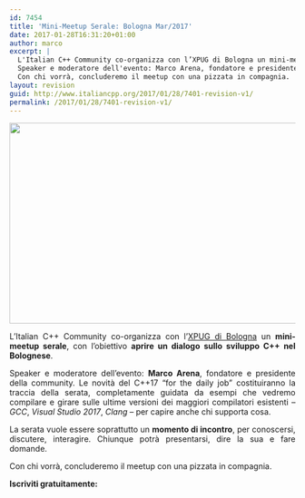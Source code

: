 ```yaml
---
id: 7454
title: 'Mini-Meetup Serale: Bologna Mar/2017'
date: 2017-01-28T16:31:20+01:00
author: marco
excerpt: |
  L'Italian C++ Community co-organizza con l’XPUG di Bologna un mini-meetup, con l'obiettivo aprire un dialogo sullo sviluppo C++ nel Bolognese.
  Speaker e moderatore dell'evento: Marco Arena, fondatore e presidente della community. Le novità del C++17 “for the daily job” costituiranno la traccia della serata, completamente guidata da esempi che vedremo compilare e girare sulle ultime versioni dei maggiori compilatori esistenti - GCC, Visual Studio 2017, Clang – per capire anche chi supporta cosa. La serata vuole essere soprattutto un momento di incontro, per conoscersi, discutere, interagire. Chiunque potrà presentarsi, dire la sua e fare domande.
  Con chi vorrà, concluderemo il meetup con una pizzata in compagnia.
layout: revision
guid: http://www.italiancpp.org/2017/01/28/7401-revision-v1/
permalink: /2017/01/28/7401-revision-v1/
---
```

[<img loading="lazy" class="aligncenter wp-image-7406 size-full" src="http://www.italiancpp.org/wp-content/uploads/2017/01/meetup-bologna-2017.jpg" width="834" height="354" srcset="http://192.168.64.2/wordpress/wp-content/uploads/2017/01/meetup-bologna-2017.jpg 834w, http://192.168.64.2/wordpress/wp-content/uploads/2017/01/meetup-bologna-2017-300x127.jpg 300w, http://192.168.64.2/wordpress/wp-content/uploads/2017/01/meetup-bologna-2017-768x326.jpg 768w, http://192.168.64.2/wordpress/wp-content/uploads/2017/01/meetup-bologna-2017-600x255.jpg 600w" sizes="(max-width: 834px) 100vw, 834px" />](https://www.eventbrite.it/e/biglietti-xpug-bologna-italian-c-mini-meetup-c17-for-the-daily-job-31563369889)

<p style="text-align: justify;">
  L&#8217;Italian C++ Community co-organizza con l’<a href="https://www.facebook.com/xpugbologna/" target="_blank">XPUG di Bologna</a> un <strong>mini-meetup serale</strong>, con l&#8217;obiettivo <strong>aprire un dialogo sullo sviluppo C++ nel Bolognese</strong>.
</p>

<p style="text-align: justify;">
  Speaker e moderatore dell&#8217;evento: <strong>Marco Arena</strong>, fondatore e presidente della community. Le novità del C++17 “for the daily job” costituiranno la traccia della serata, completamente guidata da esempi che vedremo compilare e girare sulle ultime versioni dei maggiori compilatori esistenti &#8211; <em>GCC</em>, <em>Visual Studio 2017</em>, <em>Clang</em> – per capire anche chi supporta cosa.
</p>

<p style="text-align: justify;">
  La serata vuole essere soprattutto un <strong>momento di incontro</strong>, per conoscersi, discutere, interagire. Chiunque potrà presentarsi, dire la sua e fare domande.
</p>

<p style="text-align: justify;">
  Con chi vorrà, concluderemo il meetup con una pizzata in compagnia.
</p>

<p style="text-align: justify;">
  <strong>Iscriviti gratuitamente:</strong>
</p>



&nbsp;